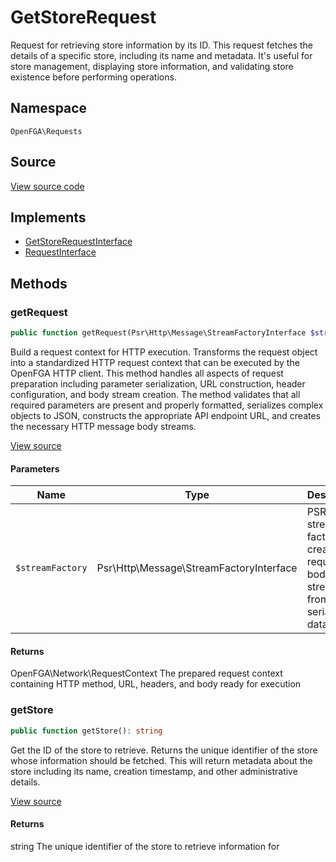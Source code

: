 # GetStoreRequest

Request for retrieving store information by its ID. This request fetches the details of a specific store, including its name and metadata. It&#039;s useful for store management, displaying store information, and validating store existence before performing operations.

## Namespace
`OpenFGA\Requests`

## Source
[View source code](https://github.com/evansims/openfga-php/blob/main/src/Requests/GetStoreRequest.php)

## Implements
* [GetStoreRequestInterface](GetStoreRequestInterface.md)
* [RequestInterface](RequestInterface.md)



## Methods
### getRequest


```php
public function getRequest(Psr\Http\Message\StreamFactoryInterface $streamFactory): OpenFGA\Network\RequestContext
```

Build a request context for HTTP execution. Transforms the request object into a standardized HTTP request context that can be executed by the OpenFGA HTTP client. This method handles all aspects of request preparation including parameter serialization, URL construction, header configuration, and body stream creation. The method validates that all required parameters are present and properly formatted, serializes complex objects to JSON, constructs the appropriate API endpoint URL, and creates the necessary HTTP message body streams.

[View source](https://github.com/evansims/openfga-php/blob/main/src/Requests/GetStoreRequest.php#L50)

#### Parameters
| Name | Type | Description |
|------|------|-------------|
| `$streamFactory` | Psr\Http\Message\StreamFactoryInterface | PSR-7 stream factory for creating request body streams from serialized data |

#### Returns
OpenFGA\Network\RequestContext
 The prepared request context containing HTTP method, URL, headers, and body ready for execution

### getStore


```php
public function getStore(): string
```

Get the ID of the store to retrieve. Returns the unique identifier of the store whose information should be fetched. This will return metadata about the store including its name, creation timestamp, and other administrative details.

[View source](https://github.com/evansims/openfga-php/blob/main/src/Requests/GetStoreRequest.php#L62)


#### Returns
string
 The unique identifier of the store to retrieve information for

